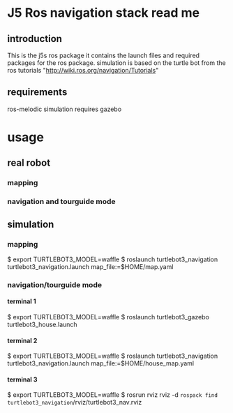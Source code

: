 # J5 Ros navigation stack read me
## introduction
This is the j5s ros package it contains the launch files and required packages for the ros package. simulation is based on the turtle bot from the ros tutorials "http://wiki.ros.org/navigation/Tutorials"
## requirements
ros-melodic 
simulation requires gazebo

# usage
## real robot
### mapping
### navigation and tourguide mode

## simulation
### mapping
$ export TURTLEBOT3_MODEL=waffle
$ roslaunch turtlebot3_navigation turtlebot3_navigation.launch map_file:=$HOME/map.yaml
### navigation/tourguide mode
#### terminal 1
$ export TURTLEBOT3_MODEL=waffle
$ roslaunch turtlebot3_gazebo turtlebot3_house.launch
#### terminal 2
$ export TURTLEBOT3_MODEL=waffle
$ roslaunch turtlebot3_navigation turtlebot3_navigation.launch map_file:=$HOME/house_map.yaml
#### terminal 3
$ export TURTLEBOT3_MODEL=waffle
$ rosrun rviz rviz -d `rospack find turtlebot3_navigation`/rviz/turtlebot3_nav.rviz

